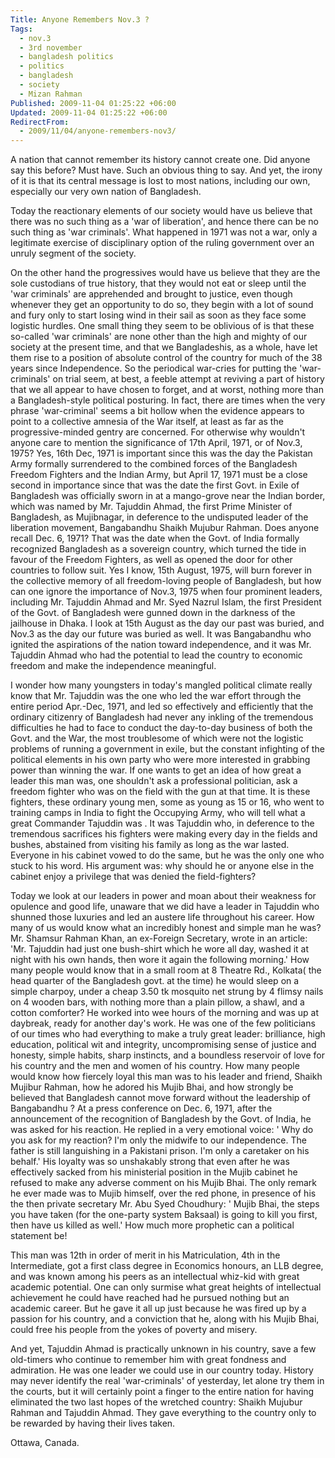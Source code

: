 ```yaml
---
Title: Anyone Remembers Nov.3 ?
Tags:
  - nov.3
  - 3rd november
  - bangladesh politics
  - politics
  - bangladesh
  - society
  - Mizan Rahman
Published: 2009-11-04 01:25:22 +06:00
Updated: 2009-11-04 01:25:22 +06:00
RedirectFrom:
  - 2009/11/04/anyone-remembers-nov3/
---
```


A nation that cannot remember its history cannot create one. Did anyone say this before? Must have. Such an obvious thing to say. And yet, the irony of it is that its central message is lost to most nations, including our own, especially our very own nation of Bangladesh.

Today the reactionary elements of our society would have us believe that there was no such thing as a 'war of liberation', and hence there can be no such thing as 'war criminals'. What happened in 1971 was not a war, only a legitimate exercise of disciplinary option of the ruling government over an unruly segment of the society.

On the other hand the progressives would have us believe that they are the sole custodians of true history, that they would not eat or sleep until the 'war criminals' are apprehended and brought to justice, even though whenever they get an opportunity to do so, they begin with a lot of sound and fury only to start losing wind in their sail as soon as they face some logistic hurdles. One small thing they seem to be oblivious of is that these so-called 'war criminals' are none other than the high and mighty of our society at the present time, and that we Bangladeshis, as a whole, have let them rise to a position of absolute control of the country for much of the 38 years since Independence. So the periodical war-cries for putting the 'war-criminals' on trial seem, at best, a feeble attempt at reviving a part of history that we all appear to have chosen to forget, and at worst, nothing more than a Bangladesh-style political posturing. In fact, there are times when the very phrase 'war-criminal' seems a bit hollow when the evidence appears to point to a collective amnesia of the War itself, at least as far as the progressive-minded gentry are concerned.
For otherwise why wouldn't anyone care to mention the significance of 17th April, 1971, or of Nov.3, 1975? Yes, 16th Dec, 1971 is important since this was the day the Pakistan Army formally surrendered to the combined forces of the Bangladesh Freedom Fighters and the Indian Army, but April 17, 1971 must be a close second in importance since that was the date the first Govt. in Exile of Bangladesh was officially sworn in at a mango-grove near the Indian border, which was named by Mr. Tajuddin Ahmad, the first Prime Minister of Bangladesh, as Mujibnagar, in deference to the undisputed leader of the liberation movement, Bangabandhu Shaikh Mujubur Rahman. Does anyone recall Dec. 6, 1971? That was the date when the Govt. of India formally recognized Bangladesh as a sovereign country, which turned the tide in favour of the Freedom Fighters, as well as opened the door for other countries to follow suit. Yes I know, 15th August, 1975, will burn forever in the collective memory of all freedom-loving people of Bangladesh, but how can one ignore the importance of Nov.3, 1975 when four prominent leaders, including Mr. Tajuddin Ahmad and Mr. Syed Nazrul Islam, the first President of the Govt. of Bangladesh were gunned down in the darkness of the jailhouse in Dhaka. I look at 15th August as the day our past was buried, and Nov.3 as the day our future was buried as well. It was Bangabandhu who ignited the aspirations of the nation toward independence, and it was Mr. Tajuddin Ahmad who had the potential to lead the country to economic freedom and make the independence meaningful.

I wonder how many youngsters in today's mangled political climate really know that Mr. Tajuddin was the one who led the war effort through the entire period Apr.-Dec, 1971, and led so effectively and efficiently that the ordinary citizenry of Bangladesh had never any inkling of the tremendous difficulties he had to face to conduct the day-to-day business of both the Govt. and the War, the most troublesome of which were not the logistic problems of running a government in exile, but the constant infighting of the political elements in his own party who were more interested in grabbing power than winning the war. If one wants to get an idea of how great a leader this man was, one shouldn't ask a professional politician, ask a freedom fighter who was on the field with the gun at that time. It is these fighters, these ordinary young men, some as young as 15 or 16, who went to training camps in India to fight the Occupying Army, who will tell what a great Commander Tajuddin was . It was Tajuddin who, in deference to the tremendous sacrifices his fighters were making every day in the fields and bushes, abstained from visiting his family as long as the war lasted. Everyone in his cabinet vowed to do the same, but he was the only one who stuck to his word. His argument was: why should he or anyone else in the cabinet enjoy a privilege that was denied the field-fighters?

Today we look at our leaders in power and moan about their weakness for opulence and good life, unaware that we did have a leader in Tajuddin who shunned those luxuries and led an austere life throughout his career. How many of us would know what an incredibly honest and simple man he was? Mr. Shamsur Rahman Khan, an ex-Foreign Secretary, wrote in an article: 'Mr. Tajuddin had just one bush-shirt which he wore all day, washed it at night with his own hands, then wore it again the following morning.' How many people would know that in a small room at 8 Theatre Rd., Kolkata( the head quarter of the Bangladesh govt. at the time) he would sleep on a simple charpoy, under a cheap 3.50 tk mosquito net strung by 4 flimsy nails on 4 wooden bars, with nothing more than a plain pillow, a shawl, and a cotton comforter? He worked into wee hours of the morning and was up at daybreak, ready for another day's work. He was one of the few politicians of our times who had everything to make a truly great leader: brilliance, high education, political wit and integrity, uncompromising sense of justice and honesty, simple habits, sharp instincts, and a boundless reservoir of love for his country and the men and women of his country. How many people would know how fiercely loyal this man was to his leader and friend, Shaikh Mujibur Rahman, how he adored his Mujib Bhai, and how strongly be believed that Bangladesh cannot move forward without the leadership of Bangabandhu ? At a press conference on Dec. 6, 1971, after the announcement of the recognition of Bangladesh by the Govt. of India, he was asked for his reaction. He replied in a very emotional voice: ' Why do you ask for my reaction? I'm only the midwife to our independence. The father is still languishing in a Pakistani prison. I'm only a caretaker on his behalf.' His loyalty was so unshakably strong that even after he was effectively sacked from his ministerial position in the Mujib cabinet he refused to make any adverse comment on his Mujib Bhai. The only remark he ever made was to Mujib himself, over the red phone, in presence of his the then private secretary Mr. Abu Syed Choudhury: ' Mujib Bhai, the steps you have taken (for the one-party system Baksaal) is going to kill you first, then have us killed as well.' How much more prophetic can a political statement be!

This man was 12th in order of merit in his Matriculation, 4th in the Intermediate, got a first class degree in Economics honours, an LLB degree, and was known among his peers as an intellectual whiz-kid with great academic potential. One can only surmise what great heights of intellectual achievement he could have reached had he pursued nothing but an academic career. But he gave it all up just because he was fired up by a passion for his country, and a conviction that he, along with his Mujib Bhai, could free his people from the yokes of poverty and misery.

And yet, Tajuddin Ahmad is practically unknown in his country, save a few old-timers who continue to remember him with great fondness and admiration. He was one leader we could use in our country today.
History may never identify the real 'war-criminals' of yesterday, let alone try them in the courts, but it will certainly point a finger to the entire nation for having eliminated the two last hopes of the wretched country: Shaikh Mujubur Rahman and Tajuddin Ahmad. They gave everything to the country only to be rewarded by having their lives taken.

Ottawa, Canada.
